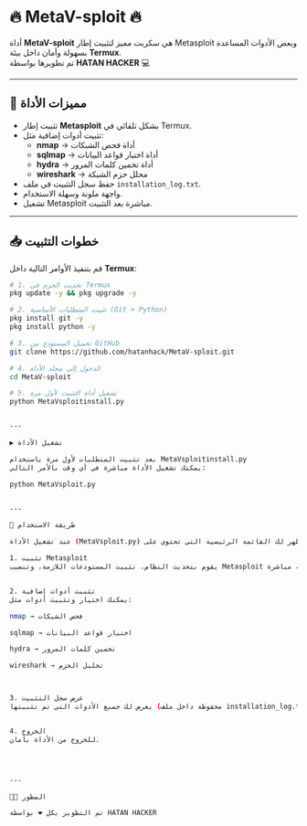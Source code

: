 
# 🔥 MetaV-sploit 🔥

أداة **MetaV-sploit** هي سكربت مميز لتثبيت إطار Metasploit وبعض الأدوات المساعدة بسهولة وأمان داخل بيئة **Termux**.  
تم تطويرها بواسطة **HATAN HACKER** 💻

---

## 📌 مميزات الأداة
- تثبيت إطار **Metasploit** بشكل تلقائي في Termux.
- تثبيت أدوات إضافية مثل:
  - **nmap** → أداة فحص الشبكات
  - **sqlmap** → أداة اختبار قواعد البيانات
  - **hydra** → أداة تخمين كلمات المرور
  - **wireshark** → محلل حزم الشبكة
- حفظ سجل التثبيت في ملف `installation_log.txt`.
- واجهة ملونة وسهلة الاستخدام.
- تشغيل Metasploit مباشرة بعد التثبيت.

---

## 📥 خطوات التثبيت

قم بتنفيذ الأوامر التالية داخل **Termux**:

```bash
# 1. تحديث الحزم في Termux
pkg update -y && pkg upgrade -y

# 2. تثبيت المتطلبات الأساسية (Git + Python)
pkg install git -y
pkg install python -y

# 3. تحميل المستودع من GitHub
git clone https://github.com/hatanhack/MetaV-sploit.git

# 4. الدخول إلى مجلد الأداة
cd MetaV-sploit

# 5. تشغيل أداة التثبيت لأول مرة
python MetaVsploitinstall.py


---

▶️ تشغيل الأداة

بعد تثبيت المتطلبات لأول مرة باستخدام MetaVsploitinstall.py
يمكنك تشغيل الأداة مباشرة في أي وقت بالأمر التالي:

python MetaVsploit.py


---

🚀 طريقة الاستخدام

عند تشغيل الأداة (MetaVsploit.py) ستظهر لك القائمة الرئيسية التي تحتوي على:

1. تثبيت Metasploit
يقوم بتحديث النظام، تثبيت المستودعات اللازمة، وتنصيب Metasploit ثم تشغيله مباشرة (msfconsole).


2. تثبيت أدوات إضافية
يمكنك اختيار وتثبيت أدوات مثل:

nmap → فحص الشبكات

sqlmap → اختبار قواعد البيانات

hydra → تخمين كلمات المرور

wireshark → تحليل الحزم



3. عرض سجل التثبيت
يعرض لك جميع الأدوات التي تم تثبيتها (محفوظة داخل ملف installation_log.txt).


4. الخروج
للخروج من الأداة بأمان.




---

👨‍💻 المطور

تم التطوير بكل ❤️ بواسطة HATAN HACKER
